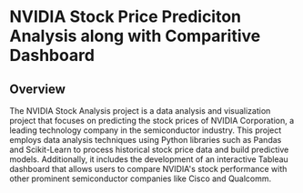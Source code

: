 # NVIDIA Stock Price Prediciton Analysis along with Comparitive Dashboard

## Overview

The NVIDIA Stock Analysis project is a data analysis and visualization project that focuses on predicting the stock prices of NVIDIA Corporation, a leading technology company in the semiconductor industry. This project employs data analysis techniques using Python libraries such as Pandas and Scikit-Learn to process historical stock price data and build predictive models. Additionally, it includes the development of an interactive Tableau dashboard that allows users to compare NVIDIA's stock performance with other prominent semiconductor companies like Cisco and Qualcomm.

